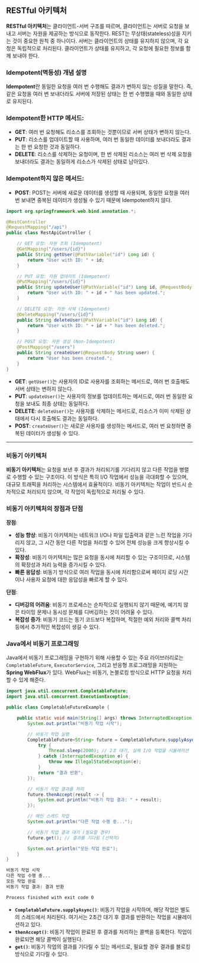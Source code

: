 ## RESTful 아키텍처

**RESTful 아키텍처**는 클라이언트-서버 구조를 따르며, 클라이언트는 서버로 요청을 보내고 서버는 자원을 제공하는 방식으로 동작한다. REST는 무상태(stateless)성을 지키는 것이 중요한 원칙 중 하나이다. 서버는 클라이언트의 상태를 유지하지 않으며, 각 요청은 독립적으로 처리된다. 클라이언트가 상태를 유지하고, 각 요청에 필요한 정보를 함께 보내야 한다.

### **Idempotent(멱등성)** 개념 설명

**Idempotent**란 동일한 요청을 여러 번 수행해도 결과가 변하지 않는 성질을 말한다. 즉, 같은 요청을 여러 번 보내더라도 서버에 저장된 상태는 한 번 수행했을 때와 동일한 상태로 유지된다.

### **Idempotent한 HTTP 메서드**:

- **GET**: 여러 번 요청해도 리소스를 조회하는 것뿐이므로 서버 상태가 변하지 않는다.
- **PUT**: 리소스를 업데이트할 때 사용하며, 여러 번 동일한 데이터를 보내더라도 결과는 한 번 요청한 것과 동일하다.
- **DELETE**: 리소스를 삭제하는 요청이며, 한 번 삭제된 리소스는 여러 번 삭제 요청을 보내더라도 결과는 동일하게 리소스가 삭제된 상태로 남아있다.

### **Idempotent하지 않은 메서드**:

- **POST**: POST는 서버에 새로운 데이터를 생성할 때 사용되며, 동일한 요청을 여러 번 보내면 중복된 데이터가 생성될 수 있기 때문에 Idempotent하지 않다.

```java
import org.springframework.web.bind.annotation.*;

@RestController
@RequestMapping("/api")
public class RestApiController {

    // GET 요청: 자원 조회 (Idempotent)
    @GetMapping("/users/{id}")
    public String getUser(@PathVariable("id") Long id) {
        return "User with ID: " + id;
    }

    // PUT 요청: 자원 업데이트 (Idempotent)
    @PutMapping("/users/{id}")
    public String updateUser(@PathVariable("id") Long id, @RequestBody String user) {
        return "User with ID: " + id + " has been updated.";
    }

    // DELETE 요청: 자원 삭제 (Idempotent)
    @DeleteMapping("/users/{id}")
    public String deleteUser(@PathVariable("id") Long id) {
        return "User with ID: " + id + " has been deleted.";
    }

    // POST 요청: 자원 생성 (Non-Idempotent)
    @PostMapping("/users")
    public String createUser(@RequestBody String user) {
        return "User has been created.";
    }
}

```

- **GET**: `getUser()`는 사용자의 ID로 사용자를 조회하는 메서드로, 여러 번 호출해도 서버 상태는 변하지 않는다.
- **PUT**: `updateUser()`는 사용자의 정보를 업데이트하는 메서드로, 여러 번 동일한 요청을 보내도 최종 상태는 동일하다.
- **DELETE**: `deleteUser()`는 사용자를 삭제하는 메서드로, 리소스가 이미 삭제된 상태에서 다시 호출해도 결과는 동일하다.
- **POST**: `createUser()`는 새로운 사용자를 생성하는 메서드로, 여러 번 요청하면 중복된 데이터가 생성될 수 있다.

---

### 비동기 아키텍처

**비동기 아키텍처**는 요청을 보낸 후 결과가 처리되기를 기다리지 않고 다른 작업을 병렬로 수행할 수 있는 구조이다. 이 방식은 특히 I/O 작업에서 성능을 극대화할 수 있으며, 대규모 트래픽을 처리하는 시스템에서 효율적이다. 비동기 아키텍처는 작업이 반드시 순차적으로 처리되지 않으며, 각 작업이 독립적으로 처리될 수 있다.

### 비동기 아키텍처의 장점과 단점

**장점**:

- **성능 향상**: 비동기 아키텍처는 네트워크 I/O나 파일 입출력과 같은 느린 작업을 기다리지 않고, 그 시간 동안 다른 작업을 처리할 수 있어 전체 성능을 크게 향상시킬 수 있다.
- **확장성**: 비동기 아키텍처는 많은 요청을 동시에 처리할 수 있는 구조이므로, 시스템의 확장성과 처리 능력을 증가시킬 수 있다.
- **빠른 응답성**: 비동기 방식으로 여러 작업을 동시에 처리함으로써 페이지 로딩 시간이나 사용자 요청에 대한 응답성을 빠르게 할 수 있다.

**단점**:

- **디버깅의 어려움**: 비동기 프로세스는 순차적으로 실행되지 않기 때문에, 예기치 않은 타이밍 문제나 동시성 문제를 디버깅하는 것이 어려울 수 있다.
- **복잡성 증가**: 비동기 코드는 동기 코드보다 복잡하며, 적절한 예외 처리와 콜백 처리 등에서 추가적인 복잡성이 생길 수 있다.

### Java에서 비동기 프로그래밍

Java에서 비동기 프로그래밍을 구현하기 위해 사용할 수 있는 주요 라이브러리로는 `CompletableFuture`, `ExecutorService`, 그리고 반응형 프로그래밍을 지원하는 **Spring WebFlux**가 있다. WebFlux는 비동기, 논블로킹 방식으로 HTTP 요청을 처리할 수 있게 해준다.

```java
import java.util.concurrent.CompletableFuture;
import java.util.concurrent.ExecutionException;

public class CompletableFutureExample {

    public static void main(String[] args) throws InterruptedException, ExecutionException {
        System.out.println("비동기 작업 시작");

        // 비동기 작업 실행
        CompletableFuture<String> future = CompletableFuture.supplyAsync(() -> {
            try {
                Thread.sleep(2000); // 2초 대기, 실제 I/O 작업을 시뮬레이션
            } catch (InterruptedException e) {
                throw new IllegalStateException(e);
            }
            return "결과 반환";
        });

        // 비동기 작업 결과를 처리
        future.thenAccept(result -> {
            System.out.println("비동기 작업 결과: " + result);
        });

        // 메인 스레드 작업
        System.out.println("다른 작업 수행 중...");

        // 비동기 작업 결과 대기 (필요할 경우)
        future.get(); // 결과를 기다림 (선택적)

        System.out.println("모든 작업 완료");
    }
}

```

```bash
비동기 작업 시작
다른 작업 수행 중...
모든 작업 완료
비동기 작업 결과: 결과 반환

Process finished with exit code 0

```

- **`CompletableFuture.supplyAsync()`**: 비동기 작업을 시작하며, 해당 작업은 별도의 스레드에서 처리된다. 여기서는 2초간 대기 후 결과를 반환하는 작업을 시뮬레이션하고 있다.
- **`thenAccept()`**: 비동기 작업이 완료된 후 결과를 처리하는 콜백을 등록한다. 작업이 완료되면 해당 콜백이 실행된다.
- **`get()`**: 비동기 작업의 결과를 기다릴 수 있는 메서드로, 필요할 경우 결과를 블로킹 방식으로 기다릴 수 있다.